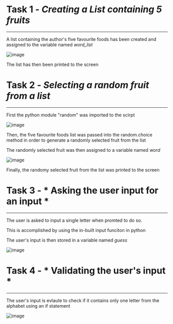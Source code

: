 # Task 1 - *Creating a List containing 5 fruits*

---

A list containing the author's five favourite foods has been created and assigned to the variable named *word_list*

![image](https://user-images.githubusercontent.com/108944731/226412967-a80005c9-3f50-4681-897f-f6cf16a856c3.png)


The list has then been printed to the screen 

# Task 2 - *Selecting a random fruit from a list*

--- 

First the python module "random" was imported to the scirpt 

![image](https://user-images.githubusercontent.com/108944731/226413109-570339e7-b312-4afb-b4c0-dc4dc9e72b8f.png)


Then, the five favourite foods list was passed into the random.choice method in order to generate a randomly selected fruit from the list 

The randomly selected fruit was then assigned to a variable named *word*

![image](https://user-images.githubusercontent.com/108944731/226413216-de4bfa01-8f75-4c2d-b5bd-bd1824c4682f.png)


Finally, the randomy selected fruit from the list was printed to the screen 


# Task 3 - * Asking the user input for an input *

---
The user is asked to input a single letter when promted to do so. 

This is accomplished by using the in-built input funciton in python

The user's input is then stored in a variable named *guess*

![image](https://user-images.githubusercontent.com/108944731/226413290-ef817915-1c6c-4d6d-8c42-62512c9a71b5.png)


# Task 4 - * Validating the user's input *

--- 

The user's input is evlaute to check if it contains only one letter from the alphabet using an if statement 

![image](https://user-images.githubusercontent.com/108944731/226413368-e9731283-b3fb-4980-bd17-af7be8aec354.png)





